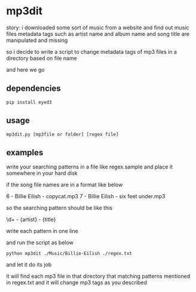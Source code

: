 # mp3dit

story: i downloaded some sort of music from a website and find out music files metadata tags such as artist name and album name and song title are manipulated and missing

so i decide to write a script to change metadata tags of mp3 files in a directory based on file name

and here we go

## dependencies

`` pip install eyed3 ``

## usage

`` mp3dit.py [mp3file or folder] [regex file] ``

## examples

write your searching patterns in a file like regex.sample and place it somewhere in your hard disk

if the song file names are in a format like below

6 - Billie Eilish - copycat.mp3
7 - Billie Eilish - six feet under.mp3

so the searching pattern should be like this

\d+ \- {artist} \- {title}

write each pattern in one line

and run the script as below

`` python mp3dit ./Music/Billie-Eilish ./regex.txt ``

and let it do its job

it will find each mp3 file in that directory that matching patterns mentioned in regex.txt
and it will change mp3 tags as you described
